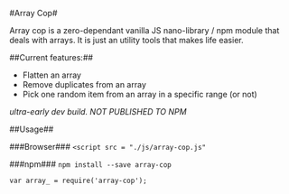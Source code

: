 #Array Cop#

Array cop is a zero-dependant vanilla JS nano-library / npm module that deals with arrays.
It is just an utility tools that makes life easier.

##Current features:##
- Flatten an array
- Remove duplicates from an array  
- Pick one random item from an array in a specific range (or not)  

*ultra-early dev build. NOT PUBLISHED TO NPM*  

##Usage##

###Browser###
`<script src = "./js/array-cop.js"`

###npm###
`npm install --save array-cop`

`var array_ = require('array-cop');`
